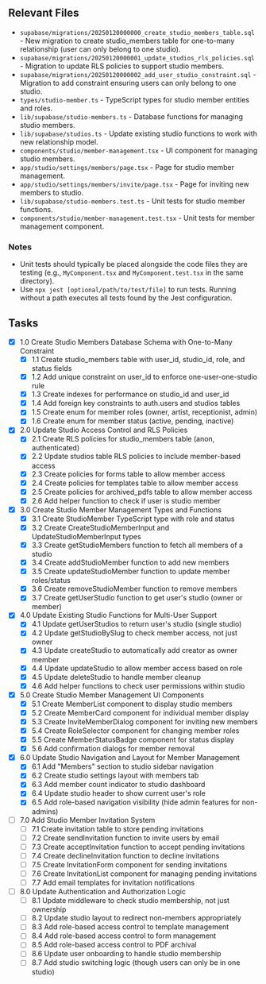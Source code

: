 ## Relevant Files

- `supabase/migrations/20250120000000_create_studio_members_table.sql` - New migration to create studio_members table for one-to-many relationship (user can only belong to one studio).
- `supabase/migrations/20250120000001_update_studios_rls_policies.sql` - Migration to update RLS policies to support studio members.
- `supabase/migrations/20250120000002_add_user_studio_constraint.sql` - Migration to add constraint ensuring users can only belong to one studio.
- `types/studio-member.ts` - TypeScript types for studio member entities and roles.
- `lib/supabase/studio-members.ts` - Database functions for managing studio members.
- `lib/supabase/studios.ts` - Update existing studio functions to work with new relationship model.
- `components/studio/member-management.tsx` - UI component for managing studio members.
- `app/studio/settings/members/page.tsx` - Page for studio member management.
- `app/studio/settings/members/invite/page.tsx` - Page for inviting new members to studio.
- `lib/supabase/studio-members.test.ts` - Unit tests for studio member functions.
- `components/studio/member-management.test.tsx` - Unit tests for member management component.

### Notes

- Unit tests should typically be placed alongside the code files they are testing (e.g., `MyComponent.tsx` and `MyComponent.test.tsx` in the same directory).
- Use `npx jest [optional/path/to/test/file]` to run tests. Running without a path executes all tests found by the Jest configuration.

## Tasks

- [x] 1.0 Create Studio Members Database Schema with One-to-Many Constraint
  - [x] 1.1 Create studio_members table with user_id, studio_id, role, and status fields
  - [x] 1.2 Add unique constraint on user_id to enforce one-user-one-studio rule
  - [x] 1.3 Create indexes for performance on studio_id and user_id
  - [x] 1.4 Add foreign key constraints to auth.users and studios tables
  - [x] 1.5 Create enum for member roles (owner, artist, receptionist, admin)
  - [x] 1.6 Create enum for member status (active, pending, inactive)
- [x] 2.0 Update Studio Access Control and RLS Policies
  - [x] 2.1 Create RLS policies for studio_members table (anon, authenticated)
  - [x] 2.2 Update studios table RLS policies to include member-based access
  - [x] 2.3 Create policies for forms table to allow member access
  - [x] 2.4 Create policies for templates table to allow member access
  - [x] 2.5 Create policies for archived_pdfs table to allow member access
  - [x] 2.6 Add helper function to check if user is studio member
- [x] 3.0 Create Studio Member Management Types and Functions
  - [x] 3.1 Create StudioMember TypeScript type with role and status
  - [x] 3.2 Create CreateStudioMemberInput and UpdateStudioMemberInput types
  - [x] 3.3 Create getStudioMembers function to fetch all members of a studio
  - [x] 3.4 Create addStudioMember function to add new members
  - [x] 3.5 Create updateStudioMember function to update member roles/status
  - [x] 3.6 Create removeStudioMember function to remove members
  - [x] 3.7 Create getUserStudio function to get user's studio (owner or member)
- [x] 4.0 Update Existing Studio Functions for Multi-User Support
  - [x] 4.1 Update getUserStudios to return user's studio (single studio)
  - [x] 4.2 Update getStudioBySlug to check member access, not just owner
  - [x] 4.3 Update createStudio to automatically add creator as owner member
  - [x] 4.4 Update updateStudio to allow member access based on role
  - [x] 4.5 Update deleteStudio to handle member cleanup
  - [x] 4.6 Add helper functions to check user permissions within studio
- [x] 5.0 Create Studio Member Management UI Components
  - [x] 5.1 Create MemberList component to display studio members
  - [x] 5.2 Create MemberCard component for individual member display
  - [x] 5.3 Create InviteMemberDialog component for inviting new members
  - [x] 5.4 Create RoleSelector component for changing member roles
  - [x] 5.5 Create MemberStatusBadge component for status display
  - [x] 5.6 Add confirmation dialogs for member removal
- [x] 6.0 Update Studio Navigation and Layout for Member Management
  - [x] 6.1 Add "Members" section to studio sidebar navigation
  - [x] 6.2 Create studio settings layout with members tab
  - [x] 6.3 Add member count indicator to studio dashboard
  - [x] 6.4 Update studio header to show current user's role
  - [x] 6.5 Add role-based navigation visibility (hide admin features for non-admins)
- [ ] 7.0 Add Studio Member Invitation System
  - [ ] 7.1 Create invitation table to store pending invitations
  - [ ] 7.2 Create sendInvitation function to invite users by email
  - [ ] 7.3 Create acceptInvitation function to accept pending invitations
  - [ ] 7.4 Create declineInvitation function to decline invitations
  - [ ] 7.5 Create InvitationForm component for sending invitations
  - [ ] 7.6 Create InvitationList component for managing pending invitations
  - [ ] 7.7 Add email templates for invitation notifications
- [ ] 8.0 Update Authentication and Authorization Logic
  - [ ] 8.1 Update middleware to check studio membership, not just ownership
  - [ ] 8.2 Update studio layout to redirect non-members appropriately
  - [ ] 8.3 Add role-based access control to template management
  - [ ] 8.4 Add role-based access control to form management
  - [ ] 8.5 Add role-based access control to PDF archival
  - [ ] 8.6 Update user onboarding to handle studio membership
  - [ ] 8.7 Add studio switching logic (though users can only be in one studio)
